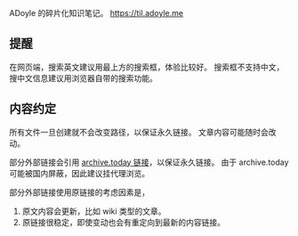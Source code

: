 ADoyle 的碎片化知识笔记。
https://til.adoyle.me

## 提醒

在网页端，搜索英文建议用最上方的搜索框，体验比较好。
搜索框不支持中文，搜中文信息建议用浏览器自带的搜索功能。

## 内容约定

所有文件一旦创建就不会改变路径，以保证永久链接。
文章内容可能随时会改动。

部分外部链接会引用 [archive.today 链接](https://archive.today/)，以保证永久链接。
由于 archive.today 可能被国内屏蔽，因此建议挂代理浏览。

部分外部链接使用原链接的考虑因素是，

1. 原文内容会更新，比如 wiki 类型的文章。
2. 原链接很稳定，即使变动也会有重定向到最新的内容链接。
